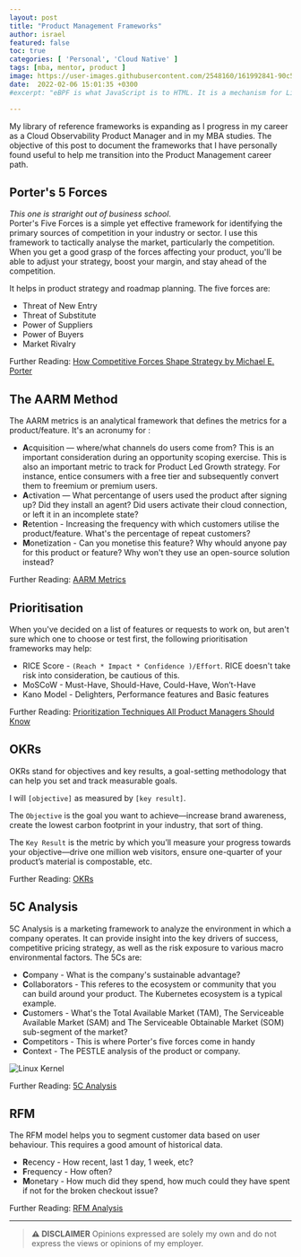```yaml
---
layout: post
title: "Product Management Frameworks"
author: israel
featured: false
toc: true
categories: [ 'Personal', 'Cloud Native' ]
tags: [mba, mentor, product ]
image: https://user-images.githubusercontent.com/2548160/161992841-90c5fc97-2c8d-4268-b4f3-781c73c4ea9a.jpg
date:  2022-02-06 15:01:35 +0300
#excerpt: "eBPF is what JavaScript is to HTML. It is a mechanism for Linux applications to execute code in Linux kernel space..."

---
```

My library of reference frameworks is expanding as I progress in my career as a Cloud Observability Product Manager and in my MBA studies. The objective of this post to document the frameworks that I have personally found useful to help me transition into the Product Management career path. 


## Porter's 5 Forces

_This one is straright out of business school_.  
Porter's Five Forces is a simple yet effective framework for identifying the primary sources of competition in your industry or sector.
I use this framework to tactically analyse the market, particularly the competition. When you get a good grasp of the forces affecting your product, you'll be able to adjust your strategy, boost your margin, and stay ahead of the competition.

It helps in product strategy and roadmap planning. The five forces are: 

- Threat of New Entry
- Threat of Substitute
- Power of Suppliers
- Power of Buyers
- Market Rivalry


Further Reading: <a href="https://hbr.org/1979/03/how-competitive-forces-shape-strategy" target="_blank"> How Competitive Forces Shape Strategy by Michael E. Porter  </a>

## The AARM Method

The AARM metrics is an analytical framework that defines the metrics for a product/feature. It's an acronumy for : 

- <b>A</b>cquisition — where/what channels do users come from? This is an important consideration during an opportunity scoping exercise. This is also an important metric to track for Product Led Growth strategy.  For instance, entice consumers with a free tier and subsequently convert them to freemium or premium users.
- <b>A</b>ctivation — What percentange of users used the product after signing up? Did they install an agent? Did users activate their cloud connection, or left it in an incomplete state? 
- <b>R</b>etention - Increasing the frequency with which customers utilise the product/feature. What's the percentage of repeat customers? 
- <b>M</b>onetization - Can you monetise this feature? Why whould anyone pay for this product or feature? Why won't they use an open-source solution instead? 


Further Reading: <a href="https://www.lewis-lin.com/blog/2017/11/3/what-is-the-aarm-method" target="_blank"> AARM Metrics </a>

## Prioritisation
When you've decided on a list of features or requests to work on, but aren't sure which one to choose or test first, the following prioritisation frameworks may help:

- RICE Score - `(Reach * Impact * Confidence )/Effort`. RICE doesn't take risk into consideration, be cautious of this. 
- MoSCoW  - Must-Have, Should-Have, Could-Have, Won’t-Have
- Kano Model - Delighters, Performance features and Basic features

Further Reading: <a href="https://productschool.com/blog/product-management-2/prioritization-techniques-product-managers/" target="_blank"> Prioritization Techniques All Product Managers Should Know </a>

## OKRs
OKRs stand for objectives and key results, a goal-setting methodology that can help you set and track measurable goals. 

I will `[objective]` as measured by `[key result]`.

The `Objective` is the goal you want to achieve—increase brand awareness, create the lowest carbon footprint in your industry, that sort of thing.

The `Key Result` is the metric by which you’ll measure your progress towards your objective—drive one million web visitors, ensure one-quarter of your product’s material is compostable, etc. 

Further Reading: <a href="https://www.atlassian.com/team-playbook/plays/okrs" target="_blank"> OKRs </a>


## 5C Analysis

5C Analysis is a marketing framework to analyze the environment in which a company operates. It can provide insight into the key drivers of success, competitive pricing strategy, as well as the risk exposure to various macro environmental factors. The 5Cs are: 

- <b>C</b>ompany  - What is the company's sustainable advantage? 
- <b>C</b>ollaborators - This referes to the ecosystem or community that you can build around your product. The Kubernetes ecosystem is a typical example. 
- <b>C</b>ustomers  - What's the Total Available Market (TAM), The Serviceable Available Market (SAM) and The Serviceable Obtainable Market (SOM) sub-segment of the market? 
- <b>C</b>ompetitors - This is where Porter's five forces come in handy  
- <b>C</b>ontext - The PESTLE analysis of the product or company. 
<p class="aligncenter">
<img class="lazyimg" alt="Linux Kernel" src="https://user-images.githubusercontent.com/2548160/161991430-df85931a-2870-42bf-8e3e-e5bab03c6c6f.png"/> 
<br>
</p>
  

Further Reading: <a href="https://corporatefinanceinstitute.com/resources/knowledge/strategy/5c-analysis-marketing/" target="_blank"> 5C Analysis </a>

## RFM 
The RFM model helps you to segment customer data based on user  behaviour. This requires a good amount of historical data.  

- <b>R</b>ecency - How recent, last 1 day, 1 week, etc? 
- <b>F</b>requency - How often? 
- <b>M</b>onetary - How much did they spend, how much could they have spent if not for the broken checkout issue? 

Further Reading: <a href="https://link.springer.com/chapter/10.1007/978-0-387-72579-6_12" target="_blank"> RFM Analysis </a>


-------
>  **⚠ DISCLAIMER**
> Opinions expressed are solely my own and do not express the views or opinions of my employer.